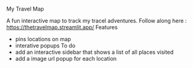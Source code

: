 My Travel Map

A fun interactive map to track my tracel adventures. Follow along here : https://thetravelmap.streamlit.app/
Features
- pins locations on map
- interative popups
To do
- add an interactive sidebar that shows a list of all places visited
- add a image url popup for each location

